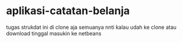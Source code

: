 # aplikasi-catatan-belanja
tugas strukdat
ini di clone aja semuanya nnti kalau udah ke clone atau download tinggal masukin ke netbeans
